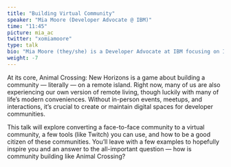 ```yaml
---
title: "Building Virtual Community"
speaker: "Mia Moore (Developer Advocate @ IBM)"
time: "11:45"
picture: mia_ac
twitter: "xomiamoore"
type: talk
bio: "Mia Moore (they/she) is a Developer Advocate at IBM focusing on IBM Cloud and Kubernetes. They also run the IBM Developer Twitch channel at twitch.tv/ibmdeveloper. Previous roles include content creation and community management, and they are enthusiastic about good storytelling in digital content. They have played Animal Crossing games since the Gamecube and have already invested an embarrassing amount of hours into the latest iteration. Aside from Animal Crossing, Mia enjoys knitting, birding, and figuring out what to do with their sourdough discards."
weight: -7
---
```


At its core, Animal Crossing: New Horizons is a game about building a community — literally — on a remote island. Right now, many of us are also experiencing our own version of remote living, though luckily with many of life’s modern conveniences. Without in-person events, meetups, and interactions, it’s crucial to create or maintain digital spaces for developer communities.

This talk will explore converting a face-to-face community to a virtual community, a few tools (like Twitch) you can use, and how to be a good citizen of these communities. You’ll leave with a few examples to hopefully inspire you and an answer to the all-important question — how is community building like Animal Crossing?

